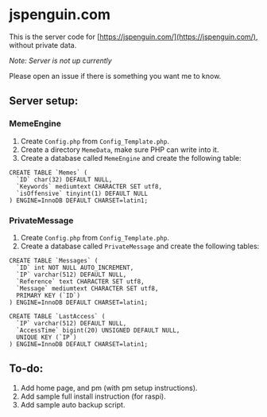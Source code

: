 # jspenguin.com

This is the server code for [https://jspenguin.com/](https://jspenguin.com/), without private data. 

*Note: Server is not up currently*

Please open an issue if there is something you want me to know. 

## Server setup: 

### MemeEngine

1. Create `Config.php` from `Config_Template.php`. 
2. Create a directory `MemeData`, make sure PHP can write into it. 
3. Create a database called `MemeEngine` and create the following table: 

```
CREATE TABLE `Memes` (
  `ID` char(32) DEFAULT NULL,
  `Keywords` mediumtext CHARACTER SET utf8,
  `isOffensive` tinyint(1) DEFAULT NULL
) ENGINE=InnoDB DEFAULT CHARSET=latin1;
```

### PrivateMessage

1. Create `Config.php` from `Config_Template.php`. 
2. Create a database called `PrivateMessage` and create the following tables: 

```
CREATE TABLE `Messages` (
  `ID` int NOT NULL AUTO_INCREMENT,
  `IP` varchar(512) DEFAULT NULL,
  `Reference` text CHARACTER SET utf8,
  `Message` mediumtext CHARACTER SET utf8,
  PRIMARY KEY (`ID`)
) ENGINE=InnoDB DEFAULT CHARSET=latin1;

CREATE TABLE `LastAccess` (
  `IP` varchar(512) DEFAULT NULL,
  `AccessTime` bigint(20) UNSIGNED DEFAULT NULL,
  UNIQUE KEY (`IP`)
) ENGINE=InnoDB DEFAULT CHARSET=latin1;
```

## To-do: 

1. Add home page, and pm (with pm setup instructions).
2. Add sample full install instruction (for raspi). 
3. Add sample auto backup script. 
